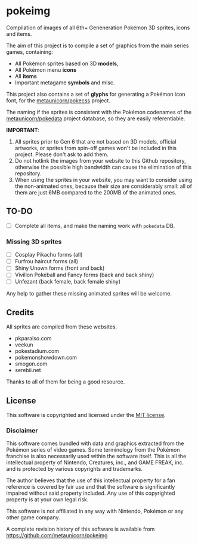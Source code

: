 # pokeimg

Compilation of images of all 6th+ Geneneration Pokémon 3D sprites, icons and items.

The aim of this project is to compile a set of graphics from the main series games,
containing:
* All Pokémon sprites based on 3D **models**,
* All Pokémon menu **icons**
* All **items**
* Important metagame **symbols** and misc.

This project also contains a set of **glyphs** for generating a Pokémon icon font, for
 the [metaunicorn/pokecss](https://github.com/metaunicorn/pokecss) project.

The naming if the sprites is consistent with the Pokémon codenames of the
 [metaunicorn/pokedata](https://github.com/metaunicorn/pokedata) project database, so they are
 easily referentiable.


**IMPORTANT**:

1. All sprites prior to Gen 6 that are not based on 3D models,
official artworks, or sprites from spin-off games won't be included in this project.
Please don't ask to add them.
2. Do not hotlink the images from your website to this Github repository, otherwise
the possible high bandwidth can cause the elimination of this repository.
3. When using the sprites in your website, you may want to consider using the non-animated
ones, because their size are considerably small: all of them are just 6MB compared to the 200MB
of the animated ones.


## TO-DO

- [ ] Complete all items, and make the naming work with `pokedata` DB.

### Missing 3D sprites

- [ ] Cosplay Pikachu forms (all)
- [ ] Furfrou haircut forms (all)
- [ ] Shiny Unown forms (front and back)
- [ ] Vivillon Pokeball and Fancy forms (back and back shiny)
- [ ] Unfezant (back female, back female shiny)

Any help to gather these missing animated sprites will be welcome.

## Credits
All sprites are compiled from these websites.

* pkparaiso.com
* veekun
* pokestadium.com
* pokemonshowdown.com
* smogon.com
* serebii.net

Thanks to all of them for being a good resource.


## License

This software is copyrighted and licensed under the 
[MIT license](https://github.com/metaunicorn/pokeimg/LICENSE).

### Disclaimer

This software comes bundled with data and graphics extracted from the
Pokémon series of video games. Some terminology from the Pokémon franchise is
also necessarily used within the software itself. This is all the intellectual
property of Nintendo, Creatures, inc., and GAME FREAK, inc. and is protected by
various copyrights and trademarks.

The author believes that the use of this intellectual property for a fan reference
is covered by fair use and that the software is significantly impaired without said
property included. Any use of this copyrighted property is at your own legal risk.

This software is not affiliated in any way with Nintendo,
Pokémon or any other game company.

A complete revision history of this software is available from
https://github.com/metaunicorn/pokeimg
